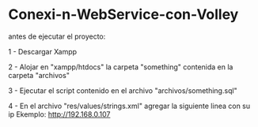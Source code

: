 # Conexi-n-WebService-con-Volley

antes de ejecutar el proyecto:

1 - Descargar Xampp

2 - Alojar en "xampp/htdocs" la carpeta "something" contenida en la carpeta "archivos"

3 - Ejecutar el script contenido en el archivo "archivos/something.sql"

4 - En el archivo "res/values/strings.xml" agregar la siguiente linea con su ip
    Ekemplo: 
	<string name='ip'>http://192.168.0.107</string>

